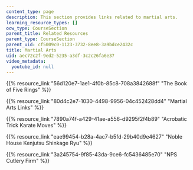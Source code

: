 ```yaml
---
content_type: page
description: This section provides links related to martial arts.
learning_resource_types: []
ocw_type: CourseSection
parent_title: Related Resources
parent_type: CourseSection
parent_uid: cf5009c0-1123-3732-8ee8-3a9bdce2432c
title: Martial Arts
uid: aec72c2f-9ed2-5235-a3df-3c2c26fa6e37
video_metadata:
  youtube_id: null
---
```


{{% resource_link "56d120e7-1ae1-4f0b-85c8-708a3842688f" "The Book of Five Rings" %}}

{{% resource_link "80d4c2e7-1030-4498-9956-04c452428dd4" "Martial Arts Links" %}}

{{% resource_link "7890a74f-a429-41ae-a556-d9295f2f4b89" "Acrobatic Trick Karate Moves" %}}

{{% resource_link "eae99454-b28a-4ac7-b5fd-29b40d9e4627" "Noble House Kenjutsu Shinkage Ryu" %}}

{{% resource_link "3a245754-9f85-43da-9ce6-fc5436485e70" "NPS Cutlery Firm" %}}